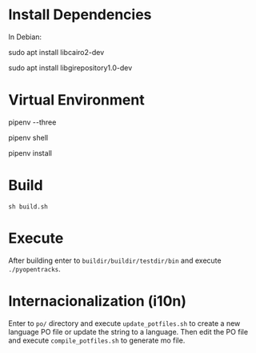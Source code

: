 # Install Dependencies
In Debian:

sudo apt install libcairo2-dev

sudo apt install libgirepository1.0-dev

# Virtual Environment
pipenv --three

pipenv shell

pipenv install

# Build
`sh build.sh`

# Execute
After building enter to `buildir/buildir/testdir/bin` and execute `./pyopentracks`.

# Internacionalization (i10n)
Enter to `po/` directory and execute `update_potfiles.sh` to create a new language PO file or update the string to a language. Then edit the PO file and execute `compile_potfiles.sh` to generate mo file.
